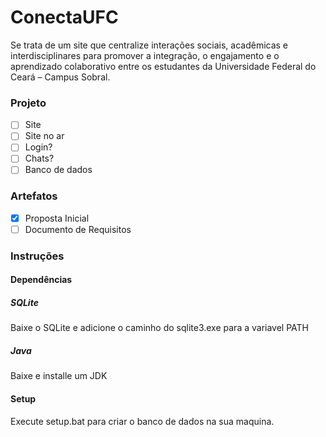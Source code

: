 # ConectaUFC

Se trata de um site que centralize interações sociais, acadêmicas e interdisciplinares para promover a integração, o engajamento e o aprendizado colaborativo entre os estudantes da Universidade Federal do Ceará – Campus Sobral.

### Projeto
- [ ] Site
- [ ] Site no ar
- [ ] Login?
- [ ] Chats?
- [ ] Banco de dados

### Artefatos
- [x] Proposta Inicial
- [ ] Documento de Requisitos

### Instruções

#### Dependências

##### SQLite
Baixe o SQLite e adicione o caminho do sqlite3.exe para a variavel PATH

##### Java
Baixe e installe um JDK

#### Setup
Execute setup.bat para criar o banco de dados na sua maquina.
